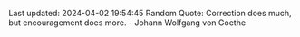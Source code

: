 Last updated: 2024-04-02 19:54:45
Random Quote: Correction does much, but encouragement does more. - Johann Wolfgang von Goethe
